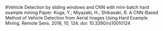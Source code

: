 #Vehicle Detection by sliding windows and CNN with mini-batch hard example mining
Paper: Koga, Y.; Miyazaki, H.; Shibasaki, R. A CNN-Based Method of Vehicle Detection from Aerial Images Using Hard Example Mining. Remote Sens. 2018, 10, 124. doi: 10.3390/rs10010124
